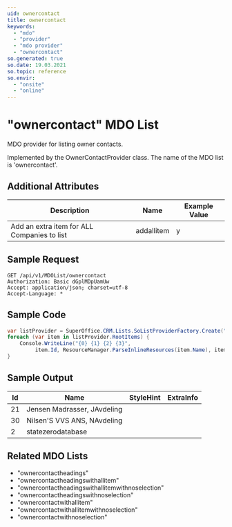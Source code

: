 ```yaml
---
uid: ownercontact
title: ownercontact
keywords:
  - "mdo"
  - "provider"
  - "mdo provider"
  - "ownercontact"
so.generated: true
so.date: 19.03.2021
so.topic: reference
so.envir:
  - "onsite"
  - "online"
---
```


# "ownercontact" MDO List
MDO provider for listing owner contacts.



Implemented by the <see cref="T:SuperOffice.CRM.Lists.OwnerContactProvider">OwnerContactProvider</see> class.
The name of the MDO list is 'ownercontact'.

## Additional Attributes

| Description | Name | Example Value |
|-----|-----|------|
|Add an extra item for ALL Companies to list| addallitem|y|





## Sample Request

```http!
GET /api/v1/MDOList/ownercontact
Authorization: Basic dGplMDpUamUw
Accept: application/json; charset=utf-8
Accept-Language: *

```

## Sample Code
```cs
var listProvider = SuperOffice.CRM.Lists.SoListProviderFactory.Create("ownercontact", forceFlatList: true);
foreach (var item in listProvider.RootItems) {
    Console.WriteLine("{0} {1} {2} {3}", 
         item.Id, ResourceManager.ParseInlineResources(item.Name), item.StyleHint, item.ExtraInfo);
}
```

## Sample Output

|Id   | Name  |StyleHint|ExtraInfo |
| --- | ----- | ------- | -------- |
|21|Jensen Madrasser, JAvdeling|||
|30|Nilsen'S VVS ANS, NAvdeling|||
|2|statezerodatabase|||


## Related MDO Lists

* "ownercontactheadings"
* "ownercontactheadingswithallitem"
* "ownercontactheadingswithallitemwithnoselection"
* "ownercontactheadingswithnoselection"
* "ownercontactwithallitem"
* "ownercontactwithallitemwithnoselection"
* "ownercontactwithnoselection"
